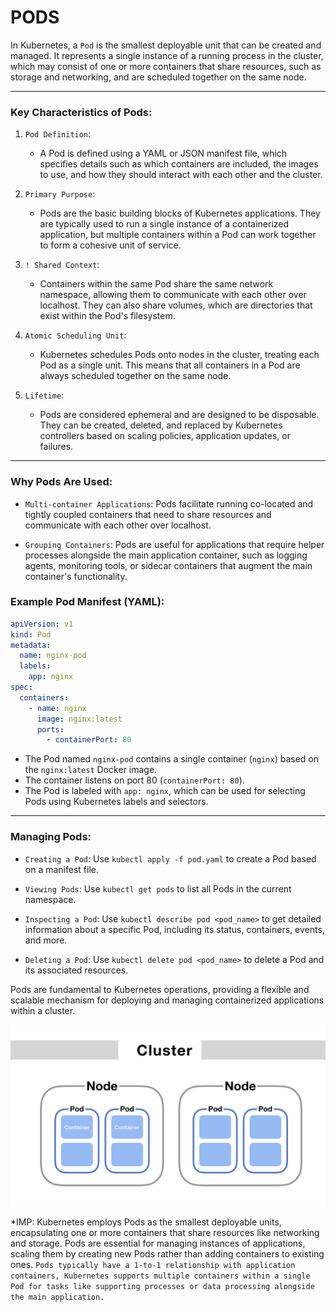 # PODS

In Kubernetes, a `Pod` is the smallest deployable unit that can be created and managed. It represents a single instance of a running process in the cluster, which may consist of one or more containers that share resources, such as storage and networking, and are scheduled together on the same node.

-----------------

### Key Characteristics of Pods:

1. `Pod Definition`:
   - A Pod is defined using a YAML or JSON manifest file, which specifies details such as which containers are included, the images to use, and how they should interact with each other and the cluster.

2. `Primary Purpose`:
   - Pods are the basic building blocks of Kubernetes applications. They are typically used to run a single instance of a containerized application, but multiple containers within a Pod can work together to form a cohesive unit of service.

3. `! Shared Context`:
   - Containers within the same Pod share the same network namespace, allowing them to communicate with each other over localhost. They can also share volumes, which are directories that exist within the Pod's filesystem.

4. `Atomic Scheduling Unit`:
   - Kubernetes schedules Pods onto nodes in the cluster, treating each Pod as a single unit. This means that all containers in a Pod are always scheduled together on the same node.

5. `Lifetime`:
   - Pods are considered ephemeral and are designed to be disposable. They can be created, deleted, and replaced by Kubernetes controllers based on scaling policies, application updates, or failures.

---------------------

### Why Pods Are Used:

- `Multi-container Applications`: Pods facilitate running co-located and tightly coupled containers that need to share resources and communicate with each other over localhost.
  
- `Grouping Containers`: Pods are useful for applications that require helper processes alongside the main application container, such as logging agents, monitoring tools, or sidecar containers that augment the main container's functionality.

### Example Pod Manifest (YAML):

```yaml
apiVersion: v1
kind: Pod
metadata:
  name: nginx-pod
  labels:
    app: nginx
spec:
  containers:
    - name: nginx
      image: nginx:latest
      ports:
        - containerPort: 80
```

- The Pod named `nginx-pod` contains a single container (`nginx`) based on the `nginx:latest` Docker image.
- The container listens on port 80 (`containerPort: 80`).
- The Pod is labeled with `app: nginx`, which can be used for selecting Pods using Kubernetes labels and selectors.

---------------------

### Managing Pods:

- `Creating a Pod`: Use `kubectl apply -f pod.yaml` to create a Pod based on a manifest file.
  
- `Viewing Pods`: Use `kubectl get pods` to list all Pods in the current namespace.
  
- `Inspecting a Pod`: Use `kubectl describe pod <pod_name>` to get detailed information about a specific Pod, including its status, containers, events, and more.
  
- `Deleting a Pod`: Use `kubectl delete pod <pod_name>` to delete a Pod and its associated resources.

Pods are fundamental to Kubernetes operations, providing a flexible and scalable mechanism for deploying and managing containerized applications within a cluster.

![alt text](../images/pod.png)


\*IMP: Kubernetes employs Pods as the smallest deployable units, encapsulating one or more containers that share resources like networking and storage. Pods are essential for managing instances of applications, scaling them by creating new Pods rather than adding containers to existing ones. `Pods typically have a 1-to-1 relationship with application containers, Kubernetes supports multiple containers within a single Pod for tasks like supporting processes or data processing alongside the main application.`